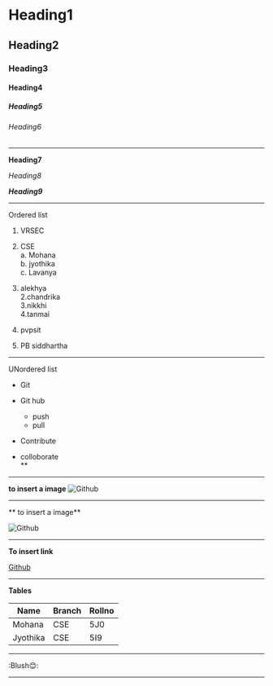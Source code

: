 # Heading1
## Heading2
### Heading3
#### Heading4
##### Heading5
###### Heading6
-------------------------------------------------------------------------------
**Heading7**    



*Heading8*



***Heading9***  

------------------------------------------------------------------------------------

Ordered list

1. VRSEC  
2. CSE   
  a. Mohana   
  b. jyothika    
  c. Lavanya     
  1. alekhya      
  2.chandrika     
  3.nikkhi          
  4.tanmai          
  
3. pvpsit  
4. PB siddhartha    

------------------------------------------------------------------------------------

UNordered list      
* Git     
* Git hub        
  - push      
  - pull              

* Contribute             
* colloborate                
**
----------------------------------------------------------------------------------------------

**to insert a image**
![Github](https://github.githubassets.com/images/modules/open_graph/github-mark.png)

---------------------------------------------------------------------------------------------------


** to insert a image**


![Github](https://www.partyrama.co.uk/wp-content/uploads/2014/02/mickey-mouse-107cm-lifesize-cardboard-product-image.jpg)


--------------------------------------------------------------------------------------------------------------

**To insert link**


[Github](https://s.yimg.com/ny/api/res/1.2/WYmIUWk5U3ELBqRdkKdPFQ--/YXBwaWQ9aGlnaGxhbmRlcjt3PTk2MDtoPTUzOS43OTIzODc1NDMyNTI2/https://media-mbst-pub-ue1.s3.amazonaws.com/creatr-uploaded-images/2020-03/56bb7aa0-6a95-11ea-9cd7-6b04cf075a28)


------------------------------------------------------------------------------------------------------------


**Tables**



|Name|Branch|Rollno|
|-----|-----|----|
|Mohana|CSE|5J0|
|Jyothika|CSE|5I9|






------------------------------------------------------------------------------------------------------------




:Blush:blush::





-----------------------------------------------------------------------------------------------------------


